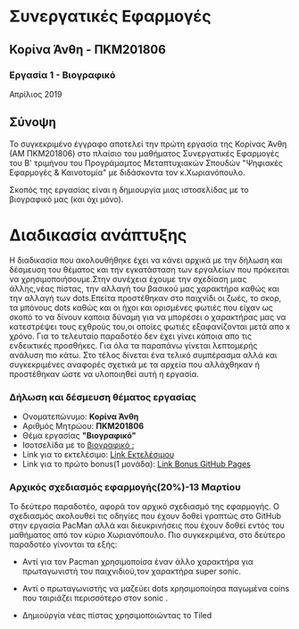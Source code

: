 # Συνεργατικές Εφαρμογές

## Κορίνα Άνθη - ΠΚΜ201806

### Εργασία 1 - Βιογραφικό

Απρίλιος 2019

## Σύνοψη

Το συγκεκριμένο έγγραφο  αποτελεί την πρώτη εργασία της Κορίνας Άνθη (ΑΜ ΠΚΜ201806) στο πλαίσιο του μαθήματος Συνεργατικές Εφαρμογές του Β' τριμήνου του Προγράμαμτος Μεταπτυχιακών Σπουδών "Ψηφιακές Εφαρμογές & Καινοτομία" με διδάσκοντα τον κ.Χωριανόπουλο.

Σκοπός της εργασίας είναι η δημιουργία μιας ιστοσελίδας με το βιογραφικό μας (και όχι μόνο).

# Διαδικασία ανάπτυξης

Η διαδικασία που ακολουθήθηκε έχει να κάνει αρχικά με την δήλωση και δέσμευση του θέματος και την εγκατάσταση των εργαλείων
που πρόκειται να χρησιμοποιήσουμε.Στην συνέχεια έχουμε την σχεδίαση μιας άλλης,νέας πίστας, την αλλαγή του βασικού μας χαρακτήρα 
καθώς και την αλλαγή των dots.Eπείτα προστέθηκαν στο παιχνίδι οι ζωές, το σκορ, τα μπόνους dots καθώς και οι ήχοι και ορισμένες
φωτιές που είχαν ως σκοπό το να δίνουν καποια δύναμη για να μπορέσει ο χαρακτήρας μας να κατεστρέψει τους εχθρούς του,οι οποίες
φωτιές εξαφανίζονται μετά απο x χρόνο. Για το τελευταίο παραδοτέο δεν έχει γίνει κάποια απο τις ενδεικτικές προσθήκες.
Για όλα τα παραπάνω γίνεται λεπτομερής ανάλυση πιο κάτω.
Στο τέλος δίνεται ένα τελικό συμπέρασμα αλλά και συγκεκριμένες αναφορές σχετικά με τα αρχεία που αλλάχθηκαν ή προστέθηκαν
ώστε να υλοποιηθεί αυτή η εργασία.

### Δήλωση και δέσμευση θέματος εργασίας 

*  Ονοματεπώνυμο: **Κορίνα Άνθη**
*  Αριθμός Μητρώου: **ΠΚΜ201806**
*  Θέμα εργασίας **"Βιογραφικό"**
*  Ισοτσελίδα με το [βιογραφικό :](https://c18anthi.github.io/online-cv/)
*  Link για το εκτελέσιμο: [Link Εκτελέσιμου](https://p13koka.github.io/pacman/)
*  Link για το πρώτο bonus(1 μονάδα): [Link Bonus GitHub Pages](https://p13koka.github.io/sw/projects/2013022/)

### Αρχικός σχεδιασμός εφαρμογής(20%)-13 Μαρτίου

Το δεύτερο παραδοτέο, αφορά τον αρχικό σχεδιασμό της εφαρμογής.
Ο σχεδιασμός ακολουθεί τις οδηγίες που έχουν δοθεί γραπτώς στο GitHub στην εργασία PacMan αλλά και διευκρινήσεις
που έχουν δοθεί εντός του μαθήματος από τον κύριο Χωριανόπουλο. Πιο συγκεκριμένα, στο δεύτερο παραδοτέο γίνονται τα εξής:

* Αντί για τον Pacman χρησιμοποίσα έναν άλλο χαρακτήρα για πρωταγωνιστή του παιχνιδιού,τον χαρακτήρα super sonic.

* Αντί ο πρωταγωνιστής να μαζεύει dots xρησιμοποίησα παγωμένα coins  που ταιριάζει περισσότερο στον  sonic .

*  Δημιούργία νέας πίστας χρησιμοποιώντας το Tiled
